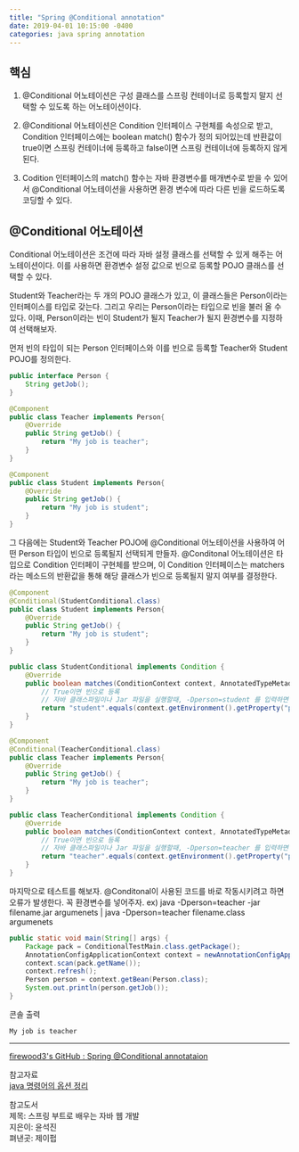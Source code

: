 ```yaml
---
title: "Spring @Conditional annotation"
date: 2019-04-01 10:15:00 -0400
categories: java spring annotation
---
```


## 핵심

1. @Conditional 어노테이션은 구성 클래스를 스프링 컨테이너로 등록할지 말지 선택할 수 있도록 하는 어노테이션이다.

2. @Conditional 어노테이션은 Condition 인터페이스 구현체를 속성으로 받고, Condition 인터페이스에는 boolean match() 함수가 정의 되어있는데 반환값이 true이면 스프링 컨테이너에 등록하고 false이면 스프링 컨테이너에 등록하지 않게 된다.

3. Codition 인터페이스의 match() 함수는 자바 환경변수를 매개변수로 받을 수 있어서 @Conditional 어노테이션을 사용하면 환경 변수에 따라 다른 빈을 로드하도록 코딩할 수 있다.

## @Conditional 어노테이션
Conditional 어노테이션은 조건에 따라 자바 설정 클래스를 선택할 수 있게 해주는 어노테이션이다. 이를 사용하면 환경변수 설정 값으로 빈으로 등록할 POJO 클래스를 선택할 수 있다.

Student와 Teacher라는 두 개의 POJO 클래스가 있고, 이 클래스들은 Person이라는 인터페이스를 타입로 갖는다. 그리고 우리는 Person이라는 타입으로 빈을 불러 올 수 있다. 이때, Person이라는 빈이 Student가 될지 Teacher가 될지 환경변수를 지정하여 선택해보자.

먼저 빈의 타입이 되는 Person 인터페이스와 이를 빈으로 등록할 Teacher와 Student POJO를 정의한다.

```java
public interface Person {
    String getJob();
}
```

```java
@Component
public class Teacher implements Person{
    @Override
    public String getJob() {
        return "My job is teacher";
    }
}
```

```java
@Component
public class Student implements Person{
    @Override
    public String getJob() {
        return "My job is student";
    }
}
```

그 다음에는 Student와 Teacher POJO에 @Conditional 어노테이션을 사용하여 어떤 Person 타입이 빈으로 등록될지 선택되게 만들자. @Conditonal 어노테이션은 타입으로 Condition 인터페이 구현체를 받으며, 이 Condition 인터페이스는 matchers라는 메소드의 반환값을 통해 해당 클래스가 빈으로 등록될지 말지 여부를 결정한다.

```java
@Component
@Conditional(StudentConditional.class)
public class Student implements Person{
    @Override
    public String getJob() {
        return "My job is student";
    }
}
```

```java
public class StudentConditional implements Condition {
    @Override
    public boolean matches(ConditionContext context, AnnotatedTypeMetadata metadata) {
        // True이면 빈으로 등록
        // 자바 클래스파일이나 Jar 파일을 실행할때, -Dperson=student 를 입력하면 Student 빈이 등록됨!
        return "student".equals(context.getEnvironment().getProperty("person"));
    }
}
```

```java
@Component
@Conditional(TeacherConditional.class)
public class Teacher implements Person{
    @Override
    public String getJob() {
        return "My job is teacher";
    }
}
```

```java
public class TeacherConditional implements Condition {
    @Override
    public boolean matches(ConditionContext context, AnnotatedTypeMetadata metadata) {
        // True이면 빈으로 등록
        // 자바 클래스파일이나 Jar 파일을 실행할때, -Dperson=teacher 를 입력하면 Person 빈이 등록됨!
        return "teacher".equals(context.getEnvironment().getProperty("person"));
    }
}
```

마지막으로 테스트를 해보자. @Conditonal이 사용된 코드를 바로 작동시키려고 하면 오류가 발생한다. 꼭 환경변수를 넣어주자. ex) java -Dperson=teacher -jar filename.jar argumenets | java -Dperson=teacher filename.class argumenets

```java
public static void main(String[] args) {
    Package pack = ConditionalTestMain.class.getPackage();
    AnnotationConfigApplicationContext context = newAnnotationConfigApplicationContext();
    context.scan(pack.getName());
    context.refresh();
    Person person = context.getBean(Person.class);
    System.out.println(person.getJob());
}
```

콘솔 출력  

```code
My job is teacher
```

***
[firewood3's GitHub : Spring @Conditional annotataion](https://github.com/firewood3/spring/tree/master/springboot-annotations/conditional)

참고자료  
[java 명령어의 옵션 정리](http://sjava.net/2008/02/java-%EB%AA%85%EB%A0%B9%EC%96%B4%EC%9D%98-%EC%98%B5%EC%85%98-%EC%A0%95%EB%A6%AC/)

참고도서  
제목: 스프링 부트로 배우는 자바 웹 개발  
지은이: 윤석진  
펴낸곳: 제이펍  
